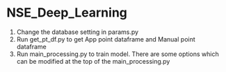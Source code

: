 # NSE_Deep_Learning
1. Change the database setting in params.py
2. Run get_pt_df.py to get App point dataframe and Manual point dataframe
3. Run main_processing.py to train model. There are some options which can be modified at the top of the main_processing.py

